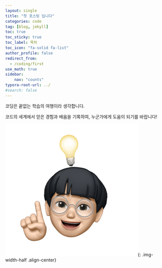 ```yaml
---
layout: single
title: "첫 포스팅 입니다"
categories: code
tag: [blog, jekyll]
toc: true
toc_sticky: true
toc_label: 목차
toc_icon: "fa-solid fa-list"
author_profile: false
redirect_from:
  - /coding/first
use_math: true
sidebar:
    nav: "counts"
typora-root-url: ../
#search: false
---
```


코딩은 끝없는 학습의 여행이라 생각합니다.

코드의 세계에서 얻은 경험과 배움을 기록하여, 누군가에게 도움이 되기를 바랍니다!

![KakaoTalk_20240115_202317138_01](/images/2024-01-16-first/KakaoTalk_20240115_202317138_01-1705471777338-5.png){: .img-width-half .align-center}
